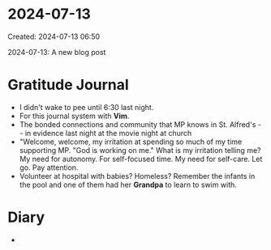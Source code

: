 # 2024-07-13
Created: 2024-07-13 06:50

2024-07-13: A new blog post

# Gratitude Journal 
- I didn't wake to pee until 6:30 last night.
- For this journal system with **Vim**.
- The bonded connections and community that MP knows in St. Alfred's -- in evidence last night at the movie night at church
- "Welcome, welcome, my irritation at spending so much of my time supporting MP. "God is working on me." What is my irritation telling me? My need for autonomy. For self-focused time. My need for self-care. Let go. Pay attention.
- Volunteer at hospital with babies? Homeless? Remember the infants in the pool and one of them had her **Grandpa** to learn to swim with.
# Diary 
- 

